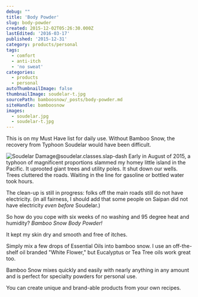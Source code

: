 ```yaml
---
debug: ""
title: 'Body Powder'
slug: body-powder
created: 2015-12-02T05:26:30.000Z
lastEdited: '2016-03-17'
published: '2015-12-31'
category: products/personal
tags:
  - comfort
  - anti-itch
  - 'no sweat'
categories:
  - products
  - personal
autoThumbnailImage: false
thumbnailImage: soudelar-t.jpg
sourcePath: bamboosnow/_posts/body-powder.md
siteHandle: bamboosnow
images:
  - soudelar.jpg
  - soudelar-t.jpg
---
```

This is on my Must Have list for daily use.
Without Bamboo Snow, the recovery from Typhoon Soudelar would have been difficult.
<!-- excerpt -->
![Soudelar Damage@soudelar.classes.slap-dash]( @pathToMe/soudelar.jpg "No Power, No Water -- Lots of Sweat")
Early in August of 2015, a typhoon of magnificent proportions slammed my homey little island in the Pacific.  It uprooted giant trees and utility poles.  It shut down our wells.  Trees cluttered the roads.  Waiting in the line for gasoline or bottled water took hours.

The clean-up is still in progress: folks off the main roads still do not have electricity.  (in all fairness, I should add that some people on Saipan did not have electricity *even before* Soudelar.)

So how do you cope with six weeks of no washing and 95 degree heat and humidity? *Bamboo Snow Body Powder!*

It kept my skin dry and smooth and free of itches.

Simply mix a few drops of Essential Oils into bamboo snow.  I use an off-the-shelf oil branded "White Flower," but Eucalyptus or Tea Tree oils work great too.

Bamboo Snow mixes quickly and easily with nearly anything in any amount and is perfect for specialty powders for personal use.

You can create unique and brand-able products from your own recipes.
